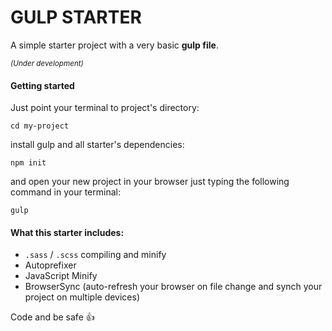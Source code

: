 # GULP STARTER

A simple starter project with a very basic **gulp file**.

<small>*(Under development)*</small>

#### Getting started
Just point your terminal to project's directory:

`cd my-project`

install gulp and all starter's dependencies:

`npm init`

and open your new project in your browser just typing the following command in your terminal:

`gulp`


#### What this starter includes:
- `.sass` / `.scss` compiling and minify
- Autoprefixer
- JavaScript Minify
- BrowserSync (auto-refresh your browser on file change and synch your project on multiple devices)


Code and be safe :+1:
